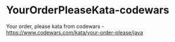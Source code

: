 # YourOrderPleaseKata-codewars
Your order, please kata from codewars - https://www.codewars.com/kata/your-order-please/java
